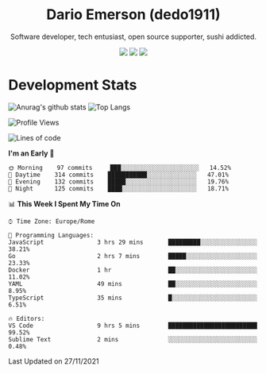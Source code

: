 <div align="center">
  
# Dario Emerson (dedo1911)
Software developer, tech entusiast, open source supporter, sushi addicted.

[![](https://img.shields.io/badge/-Linkedin-informational?style=for-the-badge&logo=linkedin&logoColor=white&color=2867B2)](http://linkedin.com/in/dedo1911)
[![](https://img.shields.io/badge/-Telegram-informational?style=for-the-badge&logo=telegram&logoColor=white&color=0088cc)](https://t.me/dedo1911)
[![](https://img.shields.io/badge/-Facebook-informational?style=for-the-badge&logo=facebook&logoColor=white&color=3b5998)](https://fb.com/dedo1911)

</div>

# Development Stats

![Anurag's github stats](https://github-readme-stats.vercel.app/api?username=dedo1911&count_private=true&show_icons=true&theme=chartreuse-dark)
![Top Langs](https://github-readme-stats.vercel.app/api/top-langs/?username=dedo1911&theme=chartreuse-dark&layout=compact)

<!--START_SECTION:waka-->
![Profile Views](http://img.shields.io/badge/Profile%20Views-1-blue)

![Lines of code](https://img.shields.io/badge/From%20Hello%20World%20I%27ve%20Written-70559%20lines%20of%20code-blue)

**I'm an Early 🐤** 

```text
🌞 Morning    97 commits     ███░░░░░░░░░░░░░░░░░░░░░░   14.52% 
🌆 Daytime    314 commits    ███████████░░░░░░░░░░░░░░   47.01% 
🌃 Evening    132 commits    █████░░░░░░░░░░░░░░░░░░░░   19.76% 
🌙 Night      125 commits    ████░░░░░░░░░░░░░░░░░░░░░   18.71%

```


📊 **This Week I Spent My Time On** 

```text
⌚︎ Time Zone: Europe/Rome

💬 Programming Languages: 
JavaScript               3 hrs 29 mins       █████████░░░░░░░░░░░░░░░░   38.21% 
Go                       2 hrs 7 mins        █████░░░░░░░░░░░░░░░░░░░░   23.33% 
Docker                   1 hr                ██░░░░░░░░░░░░░░░░░░░░░░░   11.02% 
YAML                     49 mins             ██░░░░░░░░░░░░░░░░░░░░░░░   8.95% 
TypeScript               35 mins             █░░░░░░░░░░░░░░░░░░░░░░░░   6.51%

🔥 Editors: 
VS Code                  9 hrs 5 mins        █████████████████████████   99.52% 
Sublime Text             2 mins              ░░░░░░░░░░░░░░░░░░░░░░░░░   0.48%

```


 Last Updated on 27/11/2021
<!--END_SECTION:waka-->

<!--
**dedo1911/dedo1911** is a ✨ _special_ ✨ repository because its `README.md` (this file) appears on your GitHub profile.

Here are some ideas to get you started:

- 🔭 I’m currently working on ...
- 🌱 I’m currently learning ...
- 👯 I’m looking to collaborate on ...
- 🤔 I’m looking for help with ...
- 💬 Ask me about ...
- 📫 How to reach me: ...
- 😄 Pronouns: ...
- ⚡ Fun fact: ...
-->
